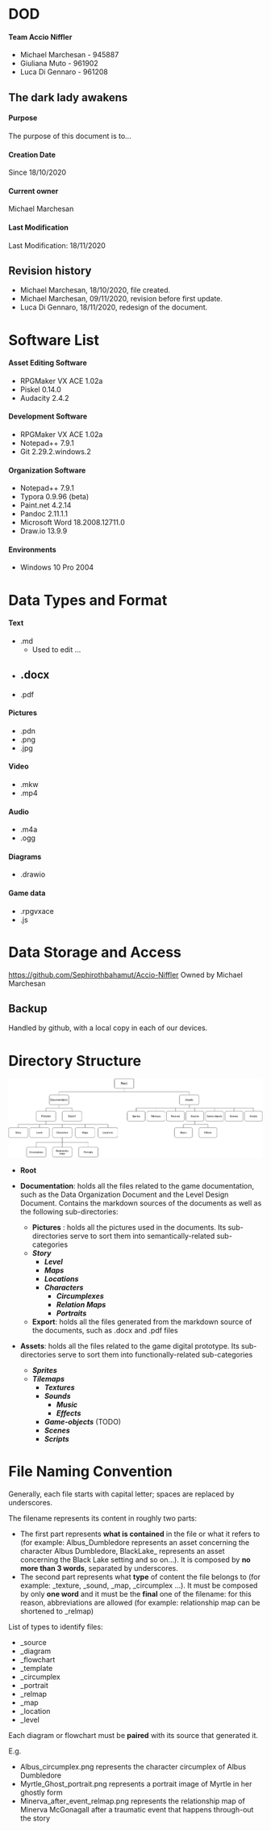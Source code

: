 # DOD

#### Team Accio Niffler
- Michael Marchesan - 945887
- Giuliana Muto - 961902
- Luca Di Gennaro - 961208

## The dark lady awakens

#### Purpose

The purpose of this document is to...

#### Creation Date

Since 18/10/2020

#### Current owner

Michael Marchesan

#### Last Modification

Last Modification: 18/11/2020

## Revision history

- Michael Marchesan, 18/10/2020, file created.
- Michael Marchesan, 09/11/2020, revision before first update.
- Luca Di Gennaro, 18/11/2020, redesign of the document.

# Software List

#### Asset Editing Software

- RPGMaker VX ACE 1.02a
- Piskel 0.14.0
- Audacity 2.4.2

#### Development Software
- RPGMaker VX ACE 1.02a
- Notepad++ 7.9.1
- Git 2.29.2.windows.2

#### Organization Software
- Notepad++ 7.9.1
- Typora 0.9.96 (beta)
- Paint.net 4.2.14
- Pandoc 2.11.1.1
- Microsoft Word 18.2008.12711.0
- Draw.io 13.9.9

#### Environments
- Windows 10 Pro 2004

# Data Types and Format

#### Text
- .md 
  - Used to edit ...
- .docx
  - 
- .pdf

#### Pictures
- .pdn
- .png
- .jpg

#### Video
- .mkw 
- .mp4

#### Audio
- .m4a
- .ogg

#### Diagrams

- .drawio

#### Game data

- .rpgvxace
- .js

# Data Storage and Access
https://github.com/Sephirothbahamut/Accio-Niffler
Owned by Michael Marchesan

## Backup
Handled by github, with a local copy in each of our devices.

# Directory Structure
![](Pictures/Directory_structure_diagram.png)

- **Root**
- **Documentation**: holds all the files related to the game documentation, such as the Data Organization Document and the Level Design Document. Contains the markdown sources of the documents as well as the following sub-directories:
    - **Pictures** : holds all the pictures used in the documents. Its sub-directories serve to sort them into semantically-related sub-categories 
    - ***Story***
      - ***Level***
      - ***Maps***
      - ***Locations***
      - ***Characters***
        - ***Circumplexes***
        - ***Relation Maps***
        - ***Portraits***
    - **Export**: holds all the files generated from the markdown source of the documents, such as .docx and .pdf files 
  
- **Assets**: holds all the files related to the game digital prototype. Its sub-directories serve to sort them into functionally-related sub-categories 
  - ***Sprites***
  - ***Tilemaps***
    - ***Textures***
    - ***Sounds***
      - ***Music***
      - ***Effects***
    - ***Game-objects*** (TODO)
    - ***Scenes***
    - ***Scripts***
  

# File Naming Convention
Generally, each file starts with capital letter; spaces are replaced by underscores.

The filename represents its content in roughly two parts:

- The first part represents **what is contained** in the file or what it refers to (for example: Albus\_Dumbledore represents an asset concerning the character Albus Dumbledore, BlackLake\_ represents an asset concerning the Black Lake setting and so on...). It is composed by **no more than 3 words**, separated by underscores.
- The second part represents what **type** of content the file belongs to (for example: \_texture, \_sound, \_map, \_circumplex ...). It must be composed by only **one word** and it must be the **final** one of the filename: for this reason, abbreviations are allowed (for example: relationship map can be shortened to \_relmap) 

List of types to identify files:

- \_source
- \_diagram
- \_flowchart
- \_template
- \_circumplex
- \_portrait
- \_relmap
- \_map
- \_location
- \_level

Each diagram or flowchart must be **paired** with its source that generated it.

E.g.

- Albus_circumplex.png represents the character circumplex of Albus Dumbledore
- Myrtle_Ghost_portrait.png represents a portrait image of Myrtle in her ghostly form
- Minerva_after_event_relmap.png represents the relationship map of Minerva McGonagall after a traumatic event that happens through-out the story